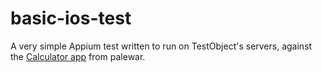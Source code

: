 # basic-ios-test
A very simple Appium test written to run on TestObject's servers, against the [Calculator app](http://github.com/palewar/Swift-Samples) from palewar.
